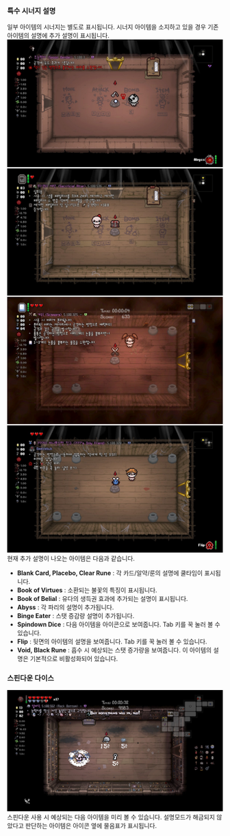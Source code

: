 ### 특수 시너지 설명

일부 아이템의 시너지는 별도로 표시됩니다. 시너지 아이템을 소지하고 있을 경우 기존 아이템의 설명에 추가 설명이 표시됩니다.  
![시너지 아이템 설명](../img/advanced_abyss.jpg)  
![시너지 아이템 설명](../img/advanced_belial.jpg)  
![시너지 아이템 설명](../img/advanced_virtues.jpg)  
![시너지 아이템 설명](../img/advanced_flip.jpg)  
현재 추가 설명이 나오는 아이템은 다음과 같습니다.  

- **Blank Card, Placebo, Clear Rune** : 각 카드/알약/룬의 설명에 쿨타임이 표시됩니다.
- **Book of Virtues** : 소환되는 불꽃의 특징이 표시됩니다.
- **Book of Belial** : 유다의 생득권 효과에 추가되는 설명이 표시됩니다.
- **Abyss** : 각 파리의 설명이 추가됩니다.
- **Binge Eater** : 스탯 증감량 설명이 추가됩니다.
- **Spindown Dice** : 다음 아이템을 아이콘으로 보여줍니다. Tab 키를 꾹 눌러 볼 수 있습니다.
- **Flip** : 뒷면의 아이템의 설명을 보여줍니다. Tab 키를 꾹 눌러 볼 수 있습니다.
- **Void, Black Rune** : 흡수 시 예상되는 스탯 증가량을 보여줍니다. 이 아이템의 설명은 기본적으로 비활성화되어 있습니다.

### 스핀다운 다이스

![스핀다운 아이템 설명](../img/advanced_spindown.jpg)  
스핀다운 사용 시 예상되는 다음 아이템을 미리 볼 수 있습니다. 설명모드가 해금되지 않았다고 판단하는 아이템은 아이콘 옆에 물음표가 표시됩니다.
